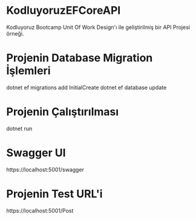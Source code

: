 # KodluyoruzEFCoreAPI
Kodluyoruz Bootcamp Unit Of Work Design'ı ile geliştirilmiş bir API Projesi örneği.


# Projenin Database Migration İşlemleri
dotnet ef migrations add InitialCreate
dotnet ef database update

# Projenin Çalıştırılması

dotnet run

# Swagger UI

https://localhost:5001/swagger

# Projenin Test URL'i

https://localhost:5001/Post
